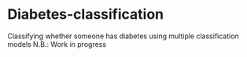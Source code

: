 # Diabetes-classification
Classifying whether someone has diabetes using multiple classification models
N.B.: Work in progress
